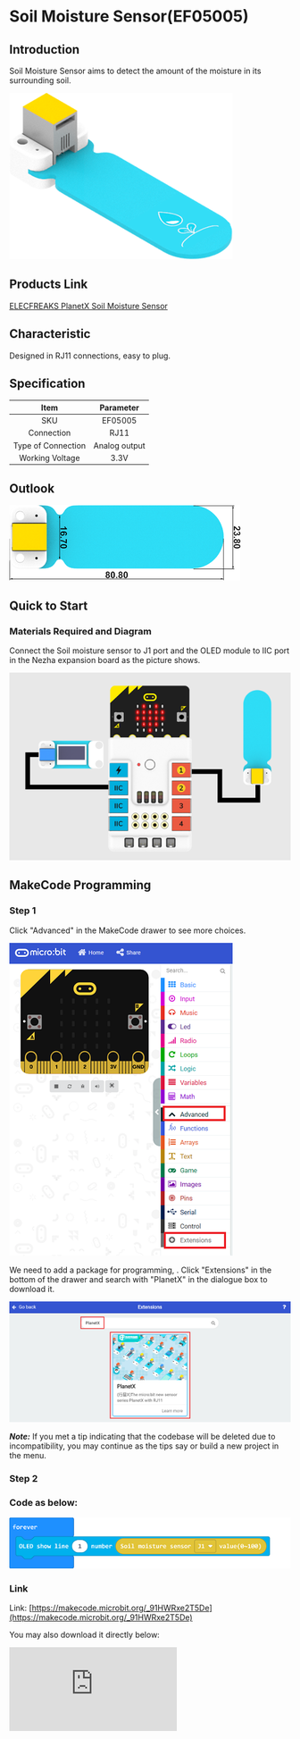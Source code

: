 # Soil Moisture Sensor(EF05005)

## Introduction

Soil Moisture Sensor aims to detect the amount of the moisture in its surrounding soil.

![](./images/05005_01.png)

## Products Link

[ELECFREAKS PlanetX Soil Moisture Sensor](https://shop.elecfreaks.com/products/elecfreaks-planetx-soil-moisture-sensor?_pos=1&_sid=891d8f410&_ss=r)

## Characteristic

 Designed in RJ11 connections, easy to plug.
## Specification


Item | Parameter
:-: | :-:
SKU|EF05005
Connection|RJ11
Type of Connection|Analog output
Working Voltage|3.3V

## Outlook



![](./images/05005_02.png)

## Quick to Start


### Materials Required and Diagram

 Connect the Soil moisture sensor to J1 port and the OLED module to IIC port in the Nezha expansion board as the picture shows.


![](./images/05005_03.png)

## MakeCode Programming


### Step 1

Click "Advanced" in the MakeCode drawer to see more choices.

![](./images/05001_04.png)

We need to add a package for programming, . Click "Extensions" in the bottom of the drawer and search with "PlanetX" in the dialogue box to download it.



![](./images/05001_05.png)

***Note:*** If you met a tip indicating that the codebase will be deleted due to incompatibility, you may continue as the tips say or build a new project in the menu.

### Step 2

### Code as below:

![](./images/05005_06.png)


### Link
Link: [https://makecode.microbit.org/_91HWRxe2T5De](https://makecode.microbit.org/_91HWRxe2T5De)

You may also download it directly below:


<div
    style={{
        position: 'relative',
        paddingBottom: '60%',
        overflow: 'hidden',
    }}
>
    <iframe
        src="https://makecode.microbit.org/_91HWRxe2T5De"
        frameborder="0"
        sandbox="allow-popups allow-forms allow-scripts allow-same-origin"
        style={{
            position: 'absolute',
            width: '100%',
            height: '100%',
        }}
    />
</div>

### Result
 The value of the current soil moisture display on the OLED module.

## Python Programming


### Step 1
Download the package and unzip it: [PlanetX_MicroPython](https://github.com/lionyhw/PlanetX_MicroPython/archive/master.zip)

Go to   [Python editor](https://python.microbit.org/v/2.0)

![](./images/05001_07.png)

We need to add enum.py and soilhumidity.py for programming. Click "Load/Save" and then click "Show Files (1)" to see more choices, click "Add file" to add enum.py and soilhumidity.py from the unzipped package of PlanetX_MicroPython.

![](./images/05001_08.png)
![](./images/05001_09.png)
![](./images/05005_10.png)

### Step 2

### Reference

```

from microbit import *
from enum import *
from soilhumidity import *

while True:
    soilhumidity = SOILHUMIDITY(J1)
    soilhumidity_value = int(soilhumidity.get_soilhumidity())
    display.scroll(str(soilhumidity_value))
```


### Result
 The value of the current soil moisture display on the micro:bit.

## Relevant File


## Technique File
